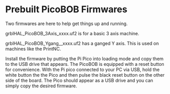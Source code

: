# Prebuilt PicoBOB Firmwares

Two firmwares are here to help get things up and running.

grblHAL_PicoBOB_3Axis_xxxx.uf2 is for a basic 3 axis machine.

grblHAL_PicoBOB_Ygang__xxxx.uf2 has a ganged Y axis.  This is used on machines like the PrintNC.

Install the firmware by putting the Pi Pico into loading mode and copy them to the USB drive that appears.  The PicoBOB is equipped with a reset button for convenience.  With the Pi pico connected to your PC via USB, hold the white button the the Pico and then pulse the black reset button on the other side of the board. The Pico should appear as a USB drive and you can simply copy the desired firmware.
